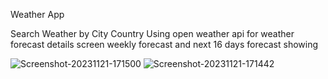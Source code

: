 Weather App

Search Weather by City Country
Using open weather api for weather forecast
details screen weekly forecast and next 16 days forecast showing

 
 
![Screenshot-20231121-171500](https://github.com/himanshusinha/Wheather/assets/3622434/7a93d0ed-8f85-4830-8f45-afdc486d379c)
![Screenshot-20231121-171442](https://github.com/himanshusinha/Wheather/assets/3622434/392dae60-5435-400d-9ab4-20957dbce143)

